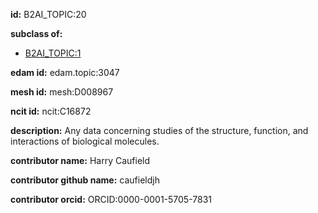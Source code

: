 **id:** B2AI_TOPIC:20

**subclass of:**

- [B2AI_TOPIC:1](../DataTopic.markdown)

**edam id:** edam.topic:3047

**mesh id:** mesh:D008967

**ncit id:** ncit:C16872

**description:** Any data concerning studies of the structure, function, and interactions of biological molecules.

**contributor name:** Harry Caufield

**contributor github name:** caufieldjh

**contributor orcid:** ORCID:0000-0001-5705-7831
